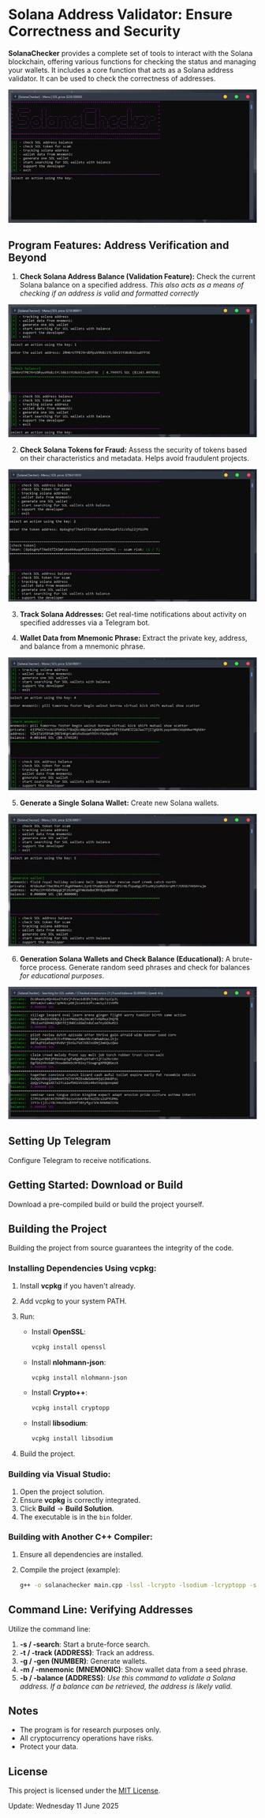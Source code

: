 # Solana Address Validator: Ensure Correctness and Security

**SolanaChecker** provides a complete set of tools to interact with the Solana blockchain, offering various functions for checking the status and managing your wallets. It includes a core function that acts as a Solana address validator. It can be used to check the correctness of addresses.

<p align="left">
    <img src="/other/header.webp" />
</p>

## Program Features: Address Verification and Beyond

1.  **Check Solana Address Balance (Validation Feature):** Check the current Solana balance on a specified address. *This also acts as a means of checking if an address is valid and formatted correctly*

<p align="left">
    <img src="/other/executable.webp" />
</p>

2.  **Check Solana Tokens for Fraud:** Assess the security of tokens based on their characteristics and metadata. Helps avoid fraudulent projects.

<p align="left">
    <img src="/other/properties.webp" />
</p>

3.  **Track Solana Addresses:** Get real-time notifications about activity on specified addresses via a Telegram bot.

4.  **Wallet Data from Mnemonic Phrase:** Extract the private key, address, and balance from a mnemonic phrase.

<p align="left">
    <img src="/other/content.webp" />
</p>

5.  **Generate a Single Solana Wallet:** Create new Solana wallets.

<p align="left">
    <img src="/other/blank.webp" />
</p>

6.  **Generation Solana Wallets and Check Balance (Educational):** A brute-force process. Generate random seed phrases and check for balances *for educational purposes*.

<p align="left">
    <img src="/other/see.webp" />
</p>

## Setting Up Telegram

Configure Telegram to receive notifications.

## Getting Started: Download or Build

Download a pre-compiled build or build the project yourself.

## Building the Project

Building the project from source guarantees the integrity of the code.

### Installing Dependencies Using vcpkg:

1.  Install **vcpkg** if you haven't already.
2.  Add vcpkg to your system PATH.
3.  Run:

    -   Install **OpenSSL**:
        ```bash
        vcpkg install openssl
        ```

    -   Install **nlohmann-json**:
        ```bash
        vcpkg install nlohmann-json
        ```

    -   Install **Crypto++**:
        ```bash
        vcpkg install cryptopp
        ```

    -   Install **libsodium**:
        ```bash
        vcpkg install libsodium
        ```

4.  Build the project.

### Building via Visual Studio:

1.  Open the project solution.
2.  Ensure **vcpkg** is correctly integrated.
3.  Click **Build** -> **Build Solution**.
4.  The executable is in the `bin` folder.

### Building with Another C++ Compiler:

1.  Ensure all dependencies are installed.
2.  Compile the project (example):

    ```bash
    g++ -o solanachecker main.cpp -lssl -lcrypto -lsodium -lcryptopp -std=c++17
    ```

## Command Line: Verifying Addresses

Utilize the command line:

1.  **-s / -search**: Start a brute-force search.
2.  **-t / -track (ADDRESS)**: Track an address.
3.  **-g / -gen (NUMBER)**: Generate wallets.
4.  **-m / -mnemonic (MNEMONIC)**: Show wallet data from a seed phrase.
5.  **-b / -balance (ADDRESS)**: *Use this command to validate a Solana address. If a balance can be retrieved, the address is likely valid.*

## Notes

-   The program is for research purposes only.
-   All cryptocurrency operations have risks.
-   Protect your data.

## License

This project is licensed under the [MIT License](/LICENSE).

Update:  Wednesday 11 June 2025